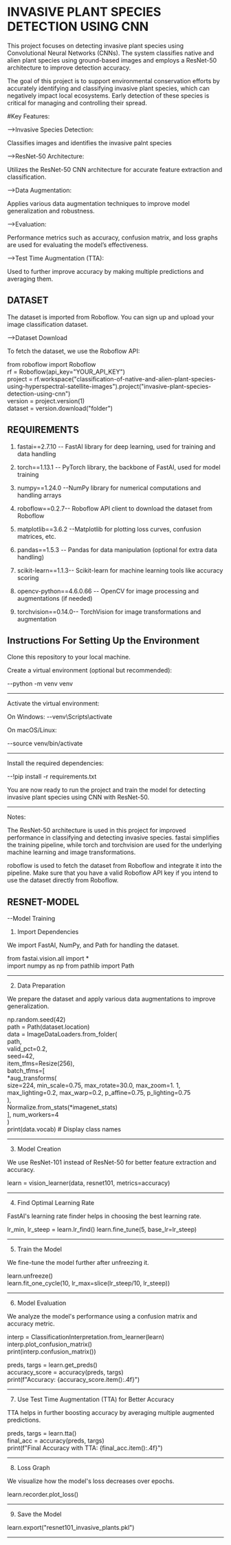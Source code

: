 
# INVASIVE PLANT SPECIES DETECTION USING CNN

This project focuses on detecting invasive plant species using Convolutional Neural Networks (CNNs). The system classifies native and alien plant species using ground-based images and employs a ResNet-50 architecture to improve detection accuracy.

The goal of this project is to support environmental conservation efforts by accurately identifying and classifying invasive plant species, which can negatively impact local ecosystems. Early detection of these species is critical for managing and controlling their spread.

#Key Features:

-->Invasive Species Detection:

Classifies images and identifies the invasive palnt species 

-->ResNet-50 Architecture:


Utilizes the ResNet-50 CNN architecture for accurate feature extraction and classification.

-->Data Augmentation:

Applies various data augmentation techniques to improve model generalization and robustness.

-->Evaluation:

 Performance metrics such as accuracy, confusion matrix, and loss graphs are used for evaluating the model’s effectiveness.

-->Test Time Augmentation (TTA):

 Used to further improve accuracy by making multiple predictions and averaging them.


## DATASET




The dataset is imported from Roboflow. You can sign up and upload your image classification dataset.

-->Dataset Download

To fetch the dataset, we use the Roboflow API:

from roboflow import Roboflow  
rf = Roboflow(api_key="YOUR_API_KEY")  
project = rf.workspace("classification-of-native-and-alien-plant-species-using-hyperspectral-satellite-images").project("invasive-plant-species-detection-using-cnn")     
version = project.version(1)  
dataset = version.download("folder")
## REQUIREMENTS

1.  fastai==2.7.10  -- FastAI library for deep learning, used         for               training and data handling

2. torch==1.13.1  -- PyTorch library, the backbone of FastAI, used for model training

3. numpy==1.24.0 --NumPy library for numerical computations and handling arrays
4. roboflow==0.2.7-- Roboflow API client to download the dataset from Roboflow
5. matplotlib==3.6.2 --Matplotlib for plotting loss curves, confusion matrices, etc.
6. pandas==1.5.3 -- Pandas for data manipulation (optional for extra data handling)

7. scikit-learn==1.1.3-- Scikit-learn for machine learning tools like accuracy scoring

8. opencv-python==4.6.0.66 -- OpenCV for image processing and augmentations (if needed)

9. torchvision==0.14.0-- TorchVision for image transformations and augmentation

## Instructions For Setting Up the Environment

Clone this repository to your local machine.

Create a virtual environment (optional but recommended):

--python -m venv venv
___________________________________________________________________
Activate the virtual environment:

On Windows:
--venv\Scripts\activate

On macOS/Linux:

--source venv/bin/activate
___________________________________________________________________
Install the required dependencies:

--!pip install -r requirements.txt

You are now ready to run the project and train the model for detecting invasive plant species using CNN with ResNet-50.
___________________
Notes:

The ResNet-50 architecture is used in this project for improved performance in classifying and detecting invasive species.
fastai simplifies the training pipeline, while torch and torchvision are used for the underlying machine learning and image transformations.

roboflow is used to fetch the dataset from Roboflow and integrate it into the pipeline.
Make sure that you have a valid Roboflow API key if you intend to use the dataset directly from Roboflow.


## RESNET-MODEL

--Model Training

1. Import Dependencies

We import FastAI, NumPy, and Path for handling the dataset.

from fastai.vision.all import *  
import numpy as np
from pathlib import Path
_______
2. Data Preparation

We prepare the dataset and apply various data augmentations to improve generalization.

np.random.seed(42)  
path = Path(dataset.location)  
data = ImageDataLoaders.from_folder(  
                                   path,  
    valid_pct=0.2,  
    seed=42,  
    item_tfms=Resize(256),  
    batch_tfms=[  
        *aug_transforms(  
            size=224, min_scale=0.75, max_rotate=30.0, max_zoom=1.  1, 
            max_lighting=0.2, max_warp=0.2, p_affine=0.75,       p_lighting=0.75    
        ),   
        Normalize.from_stats(*imagenet_stats)  
    ],
    num_workers=4  
)  
print(data.vocab)  # Display class names
___
3. Model Creation

We use ResNet-101 instead of ResNet-50 for better feature extraction and accuracy.

learn = vision_learner(data, resnet101, metrics=accuracy)  
___
4. Find Optimal Learning Rate

FastAI's learning rate finder helps in choosing the best learning rate.

lr_min, lr_steep = learn.lr_find()
learn.fine_tune(5, base_lr=lr_steep)
___
5. Train the Model

We fine-tune the model further after unfreezing it.

learn.unfreeze()  
learn.fit_one_cycle(10, lr_max=slice(lr_steep/10, lr_steep))
___
6. Model Evaluation

We analyze the model's performance using a confusion matrix and accuracy metric.

interp = ClassificationInterpretation.from_learner(learn)  
interp.plot_confusion_matrix()  
print(interp.confusion_matrix())

preds, targs = learn.get_preds()  
accuracy_score = accuracy(preds, targs)  
print(f"Accuracy: {accuracy_score.item():.4f}")
___
7. Use Test Time Augmentation (TTA) for Better Accuracy

TTA helps in further boosting accuracy by averaging multiple augmented predictions.

preds, targs = learn.tta()  
final_acc = accuracy(preds, targs)  
print(f"Final Accuracy with TTA: {final_acc.item():.4f}")  
___
8. Loss Graph

We visualize how the model's loss decreases over epochs.

learn.recorder.plot_loss()  
____

9. Save the Model

learn.export("resnet101_invasive_plants.pkl")
___


